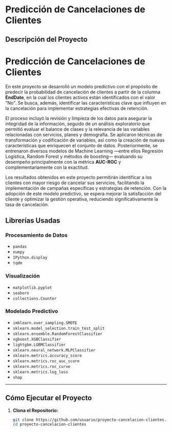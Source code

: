 # Predicción de Cancelaciones de Clientes

## Descripción del Proyecto

# Predicción de Cancelaciones de Clientes

En este proyecto se desarrolló un modelo predictivo con el propósito de predecir la probabilidad de cancelación de clientes a partir de la columna **EndDate**, en la cual los clientes activos están identificados con el valor "No". Se busca, además, identificar las características clave que influyen en la cancelación para implementar estrategias efectivas de retención.

El proceso incluyó la revisión y limpieza de los datos para asegurar la integridad de la información, seguido de un análisis exploratorio que permitió evaluar el balance de clases y la relevancia de las variables relacionadas con servicios, planes y demografía. Se aplicaron técnicas de transformación y codificación de variables, así como la creación de nuevas características que enriquecen el conjunto de datos. Posteriormente, se entrenaron diversos modelos de Machine Learning —entre ellos Regresión Logística, Random Forest y métodos de boosting— evaluando su desempeño principalmente con la métrica **AUC-ROC** y complementariamente con la exactitud.

Los resultados obtenidos en este proyecto permitirán identificar a los clientes con mayor riesgo de cancelar sus servicios, facilitando la implementación de campañas específicas y estrategias de retención. Con la adopción de este modelo predictivo, se espera mejorar la satisfacción del cliente y optimizar la gestión operativa, reduciendo significativamente la tasa de cancelación.


## Librerías Usadas

### Procesamiento de Datos
- `pandas`
- `numpy`
- `IPython.display`
- `tqdm`

### Visualización
- `matplotlib.pyplot`
- `seaborn`
- `collections.Counter`

### Modelado Predictivo
- `imblearn.over_sampling.SMOTE`
- `sklearn.model_selection.train_test_split`
- `sklearn.ensemble.RandomForestClassifier`
- `xgboost.XGBClassifier`
- `lightgbm.LGBMClassifier`
- `sklearn.neural_network.MLPClassifier`
- `sklearn.metrics.accuracy_score`
- `sklearn.metrics.roc_auc_score`
- `sklearn.metrics.roc_curve`
- `sklearn.metrics.log_loss`
- `shap`

---

## Cómo Ejecutar el Proyecto

1. **Clona el Repositorio:**
   ```bash
   git clone https://github.com/usuario/proyecto-cancelacion-clientes.git
   cd proyecto-cancelacion-clientes
